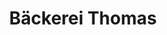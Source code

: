 ---
title: "Bäckerei Thomas"
url: /dresden/baeckerei-thomas-schulze-delitzsch-strasse/
shop: Bäckerei
---
